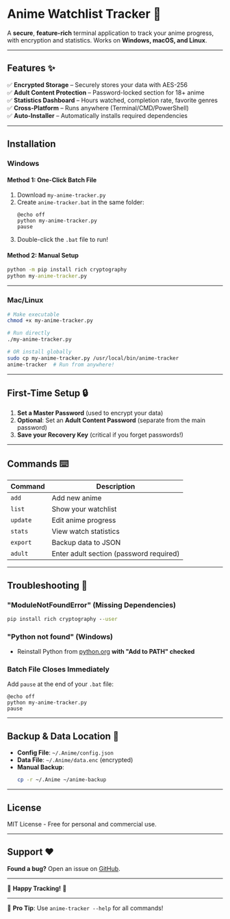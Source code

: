 # **Anime Watchlist Tracker** 🎌  

A **secure**, **feature-rich** terminal application to track your anime progress, with encryption and statistics. Works on **Windows, macOS, and Linux**.  

---

## **Features** ✨  
✅ **Encrypted Storage** – Securely stores your data with AES-256  
✅ **Adult Content Protection** – Password-locked section for 18+ anime  
✅ **Statistics Dashboard** – Hours watched, completion rate, favorite genres  
✅ **Cross-Platform** – Runs anywhere (Terminal/CMD/PowerShell)  
✅ **Auto-Installer** – Automatically installs required dependencies  

---

## **Installation**  

### **Windows**  
#### **Method 1: One-Click Batch File**  
1. Download `my-anime-tracker.py`  
2. Create `anime-tracker.bat` in the same folder:  
   ```batch
   @echo off
   python my-anime-tracker.py
   pause
   ```
3. Double-click the `.bat` file to run!  

#### **Method 2: Manual Setup**  
```cmd
python -m pip install rich cryptography
python my-anime-tracker.py
```

---

### **Mac/Linux**  
```bash
# Make executable
chmod +x my-anime-tracker.py

# Run directly
./my-anime-tracker.py

# OR install globally
sudo cp my-anime-tracker.py /usr/local/bin/anime-tracker
anime-tracker  # Run from anywhere!
```

---

## **First-Time Setup** 🔒  
1. **Set a Master Password** (used to encrypt your data)  
2. **Optional**: Set an **Adult Content Password** (separate from the main password)  
3. **Save your Recovery Key** (critical if you forget passwords!)  

---

## **Commands** ⌨️  
| Command | Description |
|---------|-------------|
| `add` | Add new anime |
| `list` | Show your watchlist |
| `update` | Edit anime progress |
| `stats` | View watch statistics |
| `export` | Backup data to JSON |
| `adult` | Enter adult section (password required) |

---

## **Troubleshooting** 🔧  

### **"ModuleNotFoundError" (Missing Dependencies)**  
```cmd
pip install rich cryptography --user
```

### **"Python not found" (Windows)**  
- Reinstall Python from [python.org](https://python.org) **with "Add to PATH" checked**  

### **Batch File Closes Immediately**  
Add `pause` at the end of your `.bat` file:  
```batch
@echo off
python my-anime-tracker.py
pause
```

---

## **Backup & Data Location** 💾  
- **Config File**: `~/.Anime/config.json`  
- **Data File**: `~/.Anime/data.enc` (encrypted)  
- **Manual Backup**:  
  ```bash
  cp -r ~/.Anime ~/anime-backup
  ```

---

## **License**  
MIT License - Free for personal and commercial use.  

---

## **Support** ❤️  
**Found a bug?** Open an issue on [GitHub](https://github.com/Balajivarma28092006).    

---

🎉 **Happy Tracking!** 🎉  
 

--- 

📜 **Pro Tip**: Use `anime-tracker --help` for all commands!

